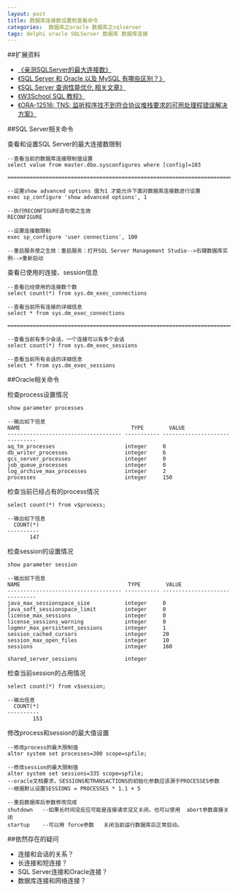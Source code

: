 ```yaml
---
layout: post
title: 数据库连接数设置和查看命令
categories:  数据库之oracle 数据库之sqlserver
tags: delphi oracle SQLServer 数据库 数据库连接  
---
```



##扩展资料

* [《亲测SQLServer的最大连接数》](http://www.cnblogs.com/wlb/archive/2012/04/08/2437617.html)
* [《SQL Server 和 Oracle 以及 MySQL 有哪些区别？》](https://www.zhihu.com/question/19866767)
* [《SQL Server 查询性能优化 相关文章》](http://www.cnblogs.com/xcsn/p/4929724.html)
* [《W3School SQL 教程》](http://www.w3school.com.cn/sql/index.asp)
* [《ORA-12516: TNS: 监听程序找不到符合协议堆栈要求的可用处理程错误解决方案》](http://www.cnblogs.com/dba_xiaoqi/archive/2010/11/01/1866472.html)

##SQL Server相关命令

查看和设置SQL Server的最大连接数限制

```
--查看当前的数据库连接限制值设置
select value from master.dbo.sysconfigures where [config]=103

============================================================================================================

--设置show advanced options 值为1 才能允许下面对数据库连接数进行设置
exec sp_configure 'show advanced options', 1

--执行RECONFIGURE语句使之生效
RECONFIGURE

--设置连接数限制
exec sp_configure 'user connections', 100

--重启服务使之生效：重启服务：打开SQL Server Management Studio-->右键数据库实例-->重新启动
```

查看已使用的连接、session信息

```
--查看已经使用的连接数个数
select count(*) from sys.dm_exec_connections

--查看当前所有连接的详细信息
select * from sys.dm_exec_connections

============================================================================================================

--查看当前有多少会话，一个连接可以有多个会话
select count(*) from sys.dm_exec_sessions

--查看当前所有会话的详细信息
select * from sys.dm_exec_sessions
```

##Oracle相关命令

检查process设置情况

```
show parameter processes

--输出如下信息
NAME                                   TYPE        VALUE
------------------------------------ ----------- ------------------------------
aq_tm_processes                      integer     0
db_writer_processes                  integer     6
gcs_server_processes                 integer     0
job_queue_processes                  integer     0
log_archive_max_processes            integer     2
processes                            integer     150
```

检查当前已经占有的process情况

```
select count(*) from v$process;

--输出如下信息
  COUNT(*)
----------
       147
```

检查session的设置情况

```
show parameter session

--输出如下信息
NAME                                  TYPE        VALUE
------------------------------------ ----------- ------------------------------
java_max_sessionspace_size           integer     0
java_soft_sessionspace_limit         integer     0
license_max_sessions                 integer     0
license_sessions_warning             integer     0
logmnr_max_persistent_sessions       integer     1
session_cached_cursors               integer     20
session_max_open_files               integer     10
sessions                             integer     160

shared_server_sessions               integer
```

检查当前session的占用情况

```
select count(*) from v$session;

--输出信息
  COUNT(*)
----------
        153
```

修改process和session的最大值设置

```
--修改process的最大限制值
alter system set processes=300 scope=spfile;

--修改session的最大限制值
alter system set sessions=335 scope=spfile;
--oracle文档要求，SESSIONS和TRANSACTIONS的初始化参数应该源于PROCESSES参数
--根据默认设置SESSIONS = PROCESSES * 1.1 + 5

--重启数据库后参数修改完成
shutdown   --如果长时间没反应可能是连接请求没又关闭，也可以使用  abort参数直接关闭
startup    --可以用 force参数   关闭当前运行数据库后正常启动。
```

##依然存在的疑问

* 连接和会话的关系？
* 长连接和短连接？
* SQL Server连接和Oracle连接？
* 数据库连接和网络连接？
